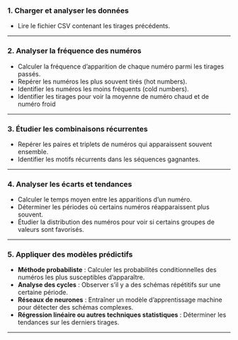 ### 1. Charger et analyser les données

- Lire le fichier CSV contenant les tirages précédents.

---

### **2. Analyser la fréquence des numéros**
- Calculer la fréquence d’apparition de chaque numéro parmi les tirages passés.
- Repérer les numéros les plus souvent tirés (hot numbers).
- Identifier les numéros les moins fréquents (cold numbers).
- Identifier les tirages pour voir la moyenne de numéro chaud et de numéro froid

---

### **3. Étudier les combinaisons récurrentes**

- Repérer les paires et triplets de numéros qui apparaissent souvent ensemble.
- Identifier les motifs récurrents dans les séquences gagnantes.

---

### **4. Analyser les écarts et tendances**

- Calculer le temps moyen entre les apparitions d’un numéro.
- Déterminer les périodes où certains numéros réapparaissent plus souvent.
- Étudier la distribution des numéros pour voir si certains groupes de valeurs sont favorisés.

---

### **5. Appliquer des modèles prédictifs**

- **Méthode probabiliste** : Calculer les probabilités conditionnelles des numéros les plus susceptibles d’apparaître.
- **Analyse des cycles** : Observer s’il y a des schémas répétitifs sur une certaine période.
- **Réseaux de neurones** : Entraîner un modèle d’apprentissage machine pour détecter des schémas complexes.
- **Régression linéaire ou autres techniques statistiques** : Déterminer les tendances sur les derniers tirages.

---

